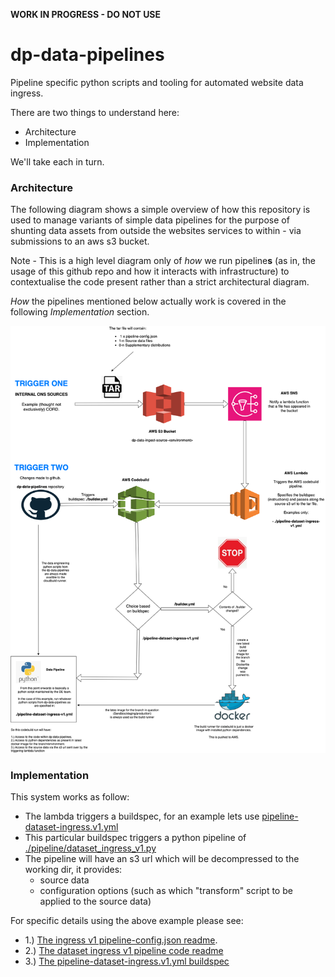 **WORK IN PROGRESS - DO NOT USE**

# dp-data-pipelines

Pipeline specific python scripts and tooling for automated website data ingress.

There are two things to understand here:

- Architecture
- Implementation

We'll take each in turn.


### Architecture

The following diagram shows a simple overview of how this repository is used to manage variants of simple data pipelines for the purpose of shunting data assets from outside the websites services to within - via submissions to an aws s3 bucket.

Note - This is a high level diagram only of _how_ we run pipeline**s** (as in, the usage of this github repo and how it interacts with infrastructure) to contextualise the code present rather than a strict architectural diagram.

_How_ the pipelines mentioned below actually work is covered in the following _Implementation_ section.

![Overview](./docs/overview.png)


### Implementation

This system works as follow:

- The lambda triggers a buildspec, for an example lets use [pipeline-dataset-ingress.v1.yml](./pipeline-dataset-ingress-v1.yml)
- This particular buildspec triggers a python pipeline of [./pipeline/dataset_ingress_v1.py](./pipeline/dataset_ingress_v1.py)
- The pipeline will have an s3 url which will be decompressed to the working dir, it provides:
     - source data
     - configuration options (such as which "transform" script to be applied to the source data)

For specific details using the above example please see:

- 1.) [The ingress v1 pipeline-config.json readme](./docs/pipeline-config.md).
- 2.) [The dataset ingress v1 pipeline code readme](./pipeline/README.md)
- 3.) [The pipeline-dataset-ingress.v1.yml buildspec](./pipeline-dataset-ingress-v1.yml)
